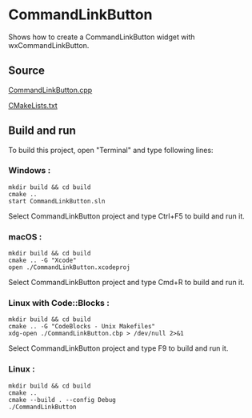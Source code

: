 # CommandLinkButton

Shows how to create a CommandLinkButton widget with wxCommandLinkButton.

## Source

[CommandLinkButton.cpp](CommandLinkButton.cpp)

[CMakeLists.txt](CMakeLists.txt)

## Build and run

To build this project, open "Terminal" and type following lines:

### Windows :

``` shell
mkdir build && cd build
cmake .. 
start CommandLinkButton.sln
```

Select CommandLinkButton project and type Ctrl+F5 to build and run it.

### macOS :

``` shell
mkdir build && cd build
cmake .. -G "Xcode"
open ./CommandLinkButton.xcodeproj
```

Select CommandLinkButton project and type Cmd+R to build and run it.

### Linux with Code::Blocks :

``` shell
mkdir build && cd build
cmake .. -G "CodeBlocks - Unix Makefiles"
xdg-open ./CommandLinkButton.cbp > /dev/null 2>&1
```

Select CommandLinkButton project and type F9 to build and run it.

### Linux :

``` shell
mkdir build && cd build
cmake .. 
cmake --build . --config Debug
./CommandLinkButton
```
